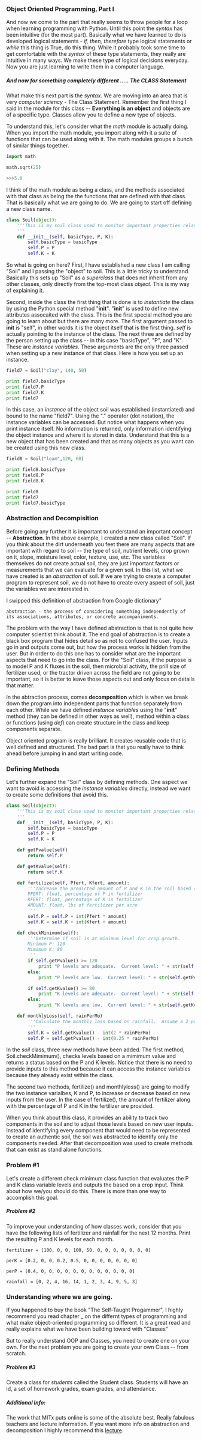 
### Object Oriented Programming, Part I

And now we come to the part that really seems to throw people for a loop when learning programming with Python.  Until this point the _syntax_ has been intuitive (for the most part).  Basically what we have learned to do is developed logical statements - _if, then, therefore_ type logical statements or _while_ this thing is True, do this thing.  While it probably took some time to get comfortable with the _syntax_ of these type statements, they really are intuitive in many ways.  We make these type of logical decisions everyday.  Now you are just learning to write them in a computer language.

##### And now for something completely different ..... The __CLASS__ Statement

What make this next part is the _syntax_.  We are moving into an area that is very _computer sciency_ - The Class Statement.  Remember the first thing I said in the module for this class -- __Everything is an object__ and objects are of a specific type.  Classes allow you to define a new type of objects.  

To understand this, let's consider what the _math_ module is actually doing.  When you import the math module, you import along with it a suite of functions that can be used along with it.  The math modules groups a bunch of similar things together.

```python
import math

math.sqrt(25)

>>>5.0

```
I think of the math module as being a class, and the methods associated with that class as being the the functions that are defined with that class.  That is basically what we are going to do.  We are going to start off defining a new class name.  

```python
class Soil(object):
	'''This is my soil class used to monitor important properties related to the soil health.
	'''
	def __init__(self, basicType, P, K):
		self.basicType = basicType
		self.P = P
		self.K = K
```

So what is going on here?  First, I have established a new class I am calling "Soil" and I passing the "object" to soil.  This is a little tricky to understand.  Basically this sets up "Soil" as a _superclass_ that does not inherit from any other classes, only directly from the top-most class _object_.  This is my way of explaining it.    

Second, inside the class the first thing that is done is to _instantiate_ the class by using the Python special method "__init__".  "__init__" is used to define new attributes assocaited with the class.  This is the first special method you are going to learn about but there are many more.  The first argument passed to __init__ is "self", in other words it is the object itself that is the first thing.  _self_ is actually pointing to the instance of the class.  The next three are defined by the person setting up the class -- in this case "basicType", "P", and "K".  These are _instance variables_.  These arguments are the only three passed when setting up a new instance of that class.  Here is how you set up an instance.

```python
field7 = Soil("clay", 140, 50)

print field7.basicType
print field7.P
print field7.K
print field7
```
In this case, an _instance_ of the object soil was established (instantiated) and bound to the name "field7".  Using the "." operator (dot notation), the instance variables can be accessed.  But notice what happens when you print instance itself.  No information is returned, only information identifying the object instance and where it is stored in data.  Understand that this is a new object that has been created and that as many objects as you want can be created using this new class.

```python
field8 = Soil("loam",120, 60)

print field8.basicType
print field8.P
print field8.K

print field8
print field7
print field7.basicType
```

### Abstraction and Decompisition

Before going any further it is important to understand an important concept -- __Abstraction__.  In the above example, I created a new class called "Soil".  If you think about the dirt underneath you feet there are many aspects that are important with regard to soil -- the type of soil, nutrient levels, crop grown on it, slope, moisture level, color, texture, use, etc.  The variables themselves do not create actual soil, they are just important factors or measurements that we can evaluate for a given soil.  In this list, what we have created is an _abstraction_ of soil.  If we are trying to create a computer program to represent soil, we do not have to create every aspect of soil, just the variables we are interested in.  

I swipped this definition of abstraction from Google dictionary"

```
abstraction - the process of considering something independently of its associations, attributes, or concrete accompaniments.
```
The problem with the way I have defined abstraction is that is not quite how computer scientist think about it.  The end goal of abstraction is to create a black box program that hides detail so as not to confused the user.  Inputs go in and outputs come out, but how the process works is hidden from the user.  But in order to do this one has to consider what are the important aspects that need to go into the class.  For the "Soil" class, if the purpose is to model P and K fluxes in the soil, then microbial activity, the prill size of fertilizer used, or the tractor driven across the field are not going to be important, so it is better to leave those aspects out and only focus on details that matter.

In the abtraction process, comes __decomposition__ which is when we break down the program into independent parts that function separately from each other.  While we have defined _instance variables_ using the "__init__" method (they can be defined in other ways as well), method within a class or functions (using _def_) can create structure in the class and keep components separate.

Object oriented program is really brilliant.  It creates reusable code that is well defined and structured.  The bad part is that you really have to think ahead before jumping in and start writing code.  

### Defining Methods

Let's further expand the "Soil" class by defining methods.  One aspect we want to avoid is accessing the _instance variables_ directly, instead we want to create some definitions that avoid this.  

```python
class Soil(object):
	'''This is my soil class used to monitor important properties related to the soil health.
	'''
	def __init__(self, basicType, P, K):
		self.basicType = basicType
		self.P = P
		self.K = K

	def getPvalue(self)
		return self.P

	def getKvalue(self):
		return self.K

	def fertilize(self, Pfert, Kfert, amount):
		'''Increase the predicted amount of P and K in the soil based on the fertilizer applied.
		PFERT: float, percentage of P in fertilizer
		KFERT: float, percentage of K in fertilizer
		AMOUNT: float, lbs of fertilizer per acre
		'''
		self.P = self.P + int(Pfert * amount)
		self.K = self.K + int(Kfert + amount)

	def checkMinimum(self):
		'''Determine if soil is at minimum level for crop growth.  
		Minimum P: 120
		Mimimum K: 80
		'''
		if self.getPvalue() >= 120
			print "P levels are adequate.  Current level: " + str(self.getPvalue())
		else:
			print "P levels are low.  Current level: " + str(self.getPvalue())

		if self.getKvalue() >= 80
			print "K levels are adequate.  Current level: " + str(self.getKvalue())
		else:
			print "K levels are low.  Current level: " + str(self.getKvalue())

	def monthlyLoss(self, rainPerMo)
		'''Calculate the monthly loss based on rainfall.  Assume a 2 point loss for every inch of rain for K and a 0.25 point loss for every inch of rain for 
		'''
		self.K = self.getKvalue() - int(2 * rainPerMo)
		self.P = self.getPvalue() - int(0.25 * rainPerMo)
```

In the _soil_ class, three new methods have been added.  The first method, Soil.checkMimimum(), checks levels based on a mimimum value and returns a status based on the P and K levels.  Notice that there is no need to provide inputs to this method because it can access the instance variables because they already exist within the class.

The second two methods, fertilize() and monthlyloss() are going to modify the two instance varialbes, K and P, to increase or decrease based on new inputs from the user.  In the case of fertilize(), the amount of fertilizer along with the percentage of P and K in the fertilizer are provided.  

When you think about this class, it provides an ability to track two components in the soil and to adjust those levels based on new user inputs.  Instead of identifying every component that would need to be represented to create an authentic soil, the soil was abstracted to identify only the components needed.  After that decomposition was used to create methods that can exist as stand alone functions.  

### Problem #1

Let's create a different check minimum class function that evaluates the P and K class variable levels and outputs the based on a crop input.  Think about how we/you should do this.  There is more than one way to accomplish this goal.

##### Problem #2

To improve your understanding of how classes work, consider that you have the following lists of fertilizer and rainfall for the next 12 months.  Print the resulting P and K levels for each month.

```
fertilizer = [100, 0, 0, 100, 50, 0, 0, 0, 0, 0, 0, 0]

perK = [0.2, 0, 0, 0.2, 0.5, 0, 0, 0, 0, 0, 0, 0]

perP = [0.4, 0, 0, 0, 0, 0, 0, 0, 0, 0, 0, 0, 0]

rainfall = [0, 2, 4, 16, 14, 1, 2, 3, 4, 9, 5, 3]
```

### Understanding where we are going.

If you happened to buy the book "The Self-Taught Progammer", I highly recommend you read chapter _ on the differnt types of programming and what make object-oriented programming so different.  It is a great read and really explains what we have been building toward with "Classes"

But to really understand OOP and Classes, you need to create one on your own.  For the next problem you are going to create your own Class -- from scratch.  

##### Problem #3

Create a class for _students_ called the Student class.  Students will have an id, a set of homework grades, exam grades, and attendance.  

##### Additional Info:

The work that MITx puts online is some of the absolute best.  Really fabulous teachers and lecture information.  If you want more info on abstraction and decomposition I highly recommend this [lecture](https://ocw.mit.edu/courses/electrical-engineering-and-computer-science/6-0001-introduction-to-computer-science-and-programming-in-python-fall-2016/lecture-videos/lecture-4-decomposition-abstraction-and-functions/). 
